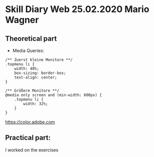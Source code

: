 
# Skill Diary Web 25.02.2020 Mario Wagner

## Theoretical part

* Media Queries:
```
/** Zuerst kleine Monitore **/
.topmenu li {  
    width: 48%; 
    box-sizing: border-box; 
    text-align: center;
}

/** Größere Monitore **/
@media only screen and (min-width: 600px) {
    .topmenu li { 
        width: 32%;  
    }
}
```

https://color.adobe.com

## Practical part:

I worked on the exercises


